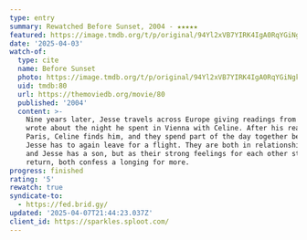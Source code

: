 ```yaml
---
type: entry
summary: Rewatched Before Sunset, 2004 - ★★★★★
featured: https://image.tmdb.org/t/p/original/94Yl2xVB7YIRK4IgA0RqYGiNgkB.jpg
date: '2025-04-03'
watch-of:
  type: cite
  name: Before Sunset
  photo: https://image.tmdb.org/t/p/original/94Yl2xVB7YIRK4IgA0RqYGiNgkB.jpg
  uid: tmdb:80
  url: https://themoviedb.org/movie/80
  published: '2004'
  content: >-
    Nine years later, Jesse travels across Europe giving readings from a book he
    wrote about the night he spent in Vienna with Celine. After his reading in
    Paris, Celine finds him, and they spend part of the day together before
    Jesse has to again leave for a flight. They are both in relationships now,
    and Jesse has a son, but as their strong feelings for each other start to
    return, both confess a longing for more.
progress: finished
rating: '5'
rewatch: true
syndicate-to:
  - https://fed.brid.gy/
updated: '2025-04-07T21:44:23.037Z'
client_id: https://sparkles.sploot.com/
---
```

